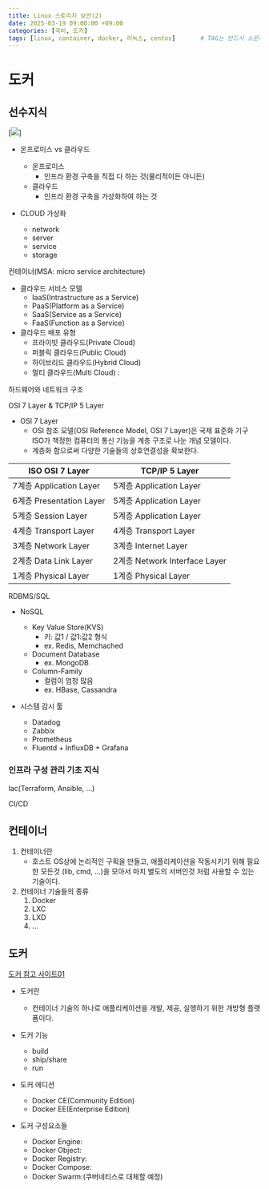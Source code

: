 ```yaml
---
title: Linux 스토리지 보안(2)
date: 2025-03-19 09:00:00 +09:00
categories: [국비, 도커]
tags: [linux, container, docker, 리눅스, centos]		# TAG는 반드시 소문자로 이루어져야함!
---
```


# 도커
## 선수지식

[![](https://mermaid.ink/img/pako:eNptks9L40AUx_-V4Z1ja6qtdc4ietAVurCw5DKYUQNNUtIprFsKLZsuZXVPrVClEQV_RPEQbQ9K6z_UmfkfnDQr2m7fYSaZz_f73szjVWHXNSlgYJZNi5ZDDQepYBYrUiQbAx6MxFnE2z0RdBFvP4rz63F_hDa_IhE8y44f85j06_K0k3jFcCDboTxuInnaHT-9IoyE3-NPfoI_B0bjqC5-NXj4LI4u5nExDGXzWAQD7rfmcXkSilY3IRvpbx8l-d9IuaQfqeIjtU2bVeLXDr_siVFdqUSzO4s_Px0lsDCV_j7kv-sqA--czHq3F5hFPcSjO3EUzEJ-24rv1XiIq6u2vPjiz9V_l5v0i988TFhC45a_6_-9SSm_OAs7HrWtMp3XnU1CyukdQgrpglrmKdbVOWhgU88mlqnmoBqrDGAH1KYGYPVp0j1SKTIDDKempKTC3MKhswuYeRWqQaVkEkbXLLLvERvwHimW1WmJON9dd-ofcBV-AF7U4BCwrudSuXx2OacvZ7IreT2Tr2nwc-JYTK0msaLnM0uZ7JKuATUt5npbyahOJrb2BoItDuU?type=png)]

- 온프로미스 vs 클라우드
    - 온프로미스 
        - 인프라 환경 구축을 직접 다 하는 것(물리적이든 아니든)
    - 클라우드
        - 인프라 환경 구축을 가상화하여 하는 것

- CLOUD 가상화
    - network
    - server
    - service
    - storage

컨테이너(MSA: micro service architecture)

- 클라우드 서비스 모델
    - IaaS(Intrastructure as a Service)
    - PaaS(Platform as a Service)
    - SaaS(Service as a Service)
    - FaaS(Function as a Service)
- 클라우드 배포 유형
    - 프라이빗 클라우드(Private Cloud)
    - 퍼블릭 클라우드(Public Cloud)
    - 하이브리드 클라우드(Hybrid Cloud)
    - 멀티 클라우드(Multi Cloud) :

하드웨어와 네트워크 구조

OSI 7 Layer & TCP/IP 5 Layer
- OSI 7 Layer
    - OSI 참조 모델(OSI Reference Model, OSI 7 Layer)은 국제 표준화 기구 ISO가 책정한 컴퓨터의 통신 기능을 계층 구조로 나눈 개념 모델이다. 
    - 계층화 함으로써 다양한 기술들의 상호연결성을 확보한다.

|ISO OSI 7 Layer| TCP/IP 5 Layer|
|-------|-------|
|7계층  Application Layer|5계층  Application Layer|
|6계층  Presentation Layer|5계층  Application Layer|
|5계층  Session Layer|5계층  Application Layer|
|4계층 Transport Layer|4계층  Transport Layer|
|3계층  Network Layer|3계층  Internet Layer|
|2계층  Data Link Layer|2계층  Network Interface Layer|
|1계층  Physical Layer|1계층  Physical Layer|

RDBMS/SQL

- NoSQL
    - Key Value Store(KVS)
        - 키: 값1 / 값1:값2 형식
        - ex. Redis, Memchached
    - Document Database
        - ex. MongoDB
    - Column-Family
        - 컬럼이 엄청 많음
        - ex. HBase, Cassandra

- 시스템 감시 툴
    - Datadog
    - Zabbix
    - Prometheus
    - Fluentd + InfluxDB + Grafana

### 인프라 구성 관리 기초 지식

Iac(Terraform, Ansible, ...)

CI/CD

## 컨테이너
1. 컨테이너란
    - 호스트 OS상에 논리적인 구획을 만들고, 애플리케이션을 작동시키기 위해 필요한 모든것 (lib, cmd, ...)을 모아서 마치 별도의 서버인것 처럼 사용할 수 있는 기술이다.
2. 컨테이너 기술들의 종류
    1. Docker
    2. LXC
    3. LXD
    4. ...

## 도커
[도커 참고 사이트01](https://docs.docker.com)
- 도커란
    - 컨테이너 기술의 하나로 애플리케이션을 개발, 제공, 실행하기 위한 개방형 플랫폼이다.

- 도커 기능
    - build
    - ship/share
    - run

- 도커 에디션
    - Docker CE(Community Edition)
    - Docker EE(Enterprise Edition)
    
- 도커 구성요소들
    - Docker Engine:
    - Docker Object:
    - Docker Registry:
    - Docker Compose:
    - Docker Swarm:(쿠버네티스로 대체할 예정)
